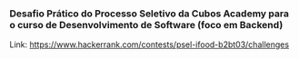 ### Desafio Prático do Processo Seletivo da Cubos Academy para o curso de Desenvolvimento de Software (foco em Backend)

Link: https://www.hackerrank.com/contests/psel-ifood-b2bt03/challenges